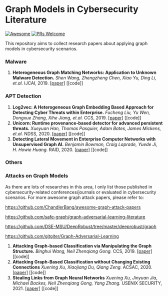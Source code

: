 # Graph Models in Cybersecurity Literature
[![Awesome](https://cdn.rawgit.com/sindresorhus/awesome/d7305f38d29fed78fa85652e3a63e154dd8e8829/media/badge.svg)](https://github.com/sindresorhus/awesome)
[![PRs Welcome](https://img.shields.io/badge/PRs-welcome-brightgreen.svg?style=flat-square)](http://makeapullrequest.com)

This repository aims to collect research papers about applying graph models in cybersecurity scenarios.

### Malware 
1. **Heterogeneous Graph Matching Networks: Application to Unknown Malware Detection.**
   *Shen Wang, Zhengzheng Chen, Xiao Yu, Ding Li, et.al.*  IJCAI, 2019. [[paper]](https://www.ijcai.org/Proceedings/2019/0522.pdf) [[code]]

### APT Detection
1. **Log2vec: A Heterogeneous Graph Embedding Based Approach for Detecting Cyber Threats within Enterprise.**
   *Fucheng Liu, Yu Wen, Dongxue Zhang, Xihe Jiang, et.al.*  CCS, 2019. [[paper]](https://dl.acm.org/doi/pdf/10.1145/3319535.3363224) [[code]]
1. **Unicorn: Runtime provenance-based detector for advanced persistent threats.**
   *Xueyuan Han, Thomas Pasquier, Adam Bates, James Mickens, et.al.*  NDSS, 2020. [[paper]](https://arxiv.org/pdf/2001.01525.pdf) [[code]]
1. **Detecting Lateral Movement in Enterprise Computer Networks with Unsupervised Graph AI.**
   *Benjamin Bowman, Craig Laprade, Yuede Ji, H. Howie Huang.*  RAID, 2020. [[paper]](https://www2.seas.gwu.edu/~howie/publications/CyberGraph-RAID20.pdf) [[code]]
   

### Others


### Attacks on Graph Models
As there are lots of researches in this area, I only list those published in cybersecurity-related conferences/journals or evaluated in cybersecurity scenarios.
For more awesome graph attack papers, please refer to:

https://github.com/ChandlerBang/awesome-graph-attack-papers 

https://github.com/safe-graph/graph-adversarial-learning-literature 

https://github.com/DSE-MSU/DeepRobust/tree/master/deeprobust/graph 

https://github.com/gitgiter/Graph-Adversarial-Learning 

1. **Attacking Graph-based Classification via Manipulating the Graph Structure.**
   *Binghui Wang, Neil Zhenqiang Gong.*  CCS, 2019. [[paper]](https://dl.acm.org/doi/pdf/10.1145/3319535.3354206) [[code]]
1. **Attacking Graph-Based Classification without Changing Existing Connections**
   *Xuening Xu, Xiaojiang Du, Qiang Zeng.*  ACSAC, 2020. [[paper]](https://dl.acm.org/doi/pdf/10.1145/3427228.3427245) [[code]]
1. **Stealing Links from Graph Neural Networks**
   *Xuening Xu, Jinyuan Jia, Michael Backes, Neil Zhenqiang Gong, Yang Zhang.*  USENIX SECURITY, 2021. [[paper]](https://arxiv.org/abs/2005.02131) [[code]]
